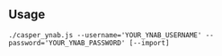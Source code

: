 Usage
-----
    ./casper_ynab.js --username='YOUR_YNAB_USERNAME' --password='YOUR_YNAB_PASSWORD' [--import]
